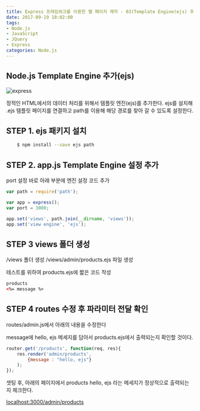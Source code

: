```yaml
---
title: Express 프레임워크를 이용한 웹 페이지 제작 - 03(Template Engine(ejs) 추가하기)
date: 2017-09-19 18:02:00
tags: 
- Node.js
- JavaScript
- JQuery
- Express
categories: Node.js
---
```


## **Node.js Template Engine 추가(ejs)**

![express](/images/express.jpg)

정적인 HTML에서의 데이터 처리를 위해서 템플릿 엔진(ejs)를 추가한다.
ejs를 설치해 .ejs 템플릿 페이지를 연결하고 path를 이용해 해당 경로를 찾아 갈 수 있도록 설정한다.

## STEP 1. ejs 패키지 설치
```bash
    $ npm install --save ejs path
```
## STEP 2. app.js Template Engine 설정 추가

port 설정 바로 아래 부분에 엔진 설정 코드 추가
```javascript
var path = require('path');

var app = express();
var port = 3000;

app.set('views', path.join(__dirname, 'views'));
app.set('view engine', 'ejs');
```

## STEP 3 views 폴더 생성

/views 폴더 생성
/views/admin/products.ejs 파일 생성

테스트를 위하여 products.ejs에 짧은 코드 작성

```html
products
<%= message %>
```

## STEP 4 routes 수정 후 파라미터 전달 확인

routes/admin.js에서 아래의 내용을 수정한다

message에 hello, ejs 메세지를 담아서 products.ejs에서
출력되는지 확인할 것이다.

```javascript
router.get('/products', function(req, res){
    res.render('admin/products', 
        {message : "hello, ejs"}    
    );
});
```

셋팅 후, 아래의 페이지에서 products hello, ejs 라는 메세지가 정상적으로 출력되는지 체크한다.

[localhost:3000/admin/products](localhost:3000/admin/products)